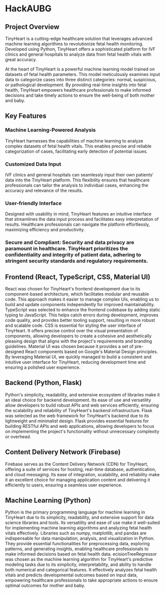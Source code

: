 # HackAUBG
## Project Overview
TinyHeart is a cutting-edge healthcare solution that leverages advanced machine learning algorithms to revolutionize fetal health monitoring. Developed using Python, TinyHeart offers a sophisticated platform for IVF clinics and general hospitals to analyze data from fetal health vitals with great accuracy. 

At the heart of TinyHeart is a powerful machine learning model trained on datasets of fetal health parameters. This model meticulously examines input data to categorize cases into three distinct categories: normal, suspicious, or pathological development. By providing real-time insights into fetal health, TinyHeart empowers healthcare professionals to make informed decisions and take timely actions to ensure the well-being of both mother and baby.

## Key Features
### Machine Learning-Powered Analysis
TinyHeart harnesses the capabilities of machine learning to analyze complex datasets of fetal health vitals. This enables precise and reliable categorization of cases, facilitating early detection of potential issues.

### Customized Data Input
IVF clinics and general hospitals can seamlessly input their own patients' data into the TinyHeart platform. This flexibility ensures that healthcare professionals can tailor the analysis to individual cases, enhancing the accuracy and relevance of the results.

### User-friendly Interface
Designed with usability in mind, TinyHeart features an intuitive interface that streamlines the data input process and facilitates easy interpretation of results. Healthcare professionals can navigate the platform effortlessly, maximizing efficiency and productivity.

### Secure and Compliant: Security and data privacy are paramount in healthcare. TinyHeart prioritizes the confidentiality and integrity of patient data, adhering to stringent security standards and regulatory requirements.

## Frontend (React, TypeScript, CSS, Material UI)
React was chosen for TinyHeart's frontend development due to its component-based architecture, which facilitates modular and reusable code. This approach makes it easier to manage complex UIs, enabling us to build and update components independently for improved maintainability.
TypeScript was selected to enhance the frontend codebase by adding static typing to JavaScript. This helps catch errors during development, improves code quality, and provides better tooling support, resulting in more robust and scalable code.
CSS is essential for styling the user interface of TinyHeart. It offers precise control over the visual presentation of components, allowing developers to create a cohesive and aesthetically pleasing design that aligns with the project's requirements and branding guidelines.
Material UI was chosen because it provides a set of pre-designed React components based on Google's Material Design principles. By leveraging Material UI, we quickly managed to build a consistent and intuitive user interface for TinyHeart, reducing development time and ensuring a polished user experience.

## Backend (Python, Flask)
Python's simplicity, readability, and extensive ecosystem of libraries make it an ideal choice for backend development. Its ease of use and versatility allow developers to build robust APIs and web services efficiently, ensuring the scalability and reliability of TinyHeart's backend infrastructure.
Flask was selected as the web framework for TinyHeart's backend due to its lightweight and minimalist design. Flask provides essential features for building RESTful APIs and web applications, allowing developers to focus on implementing the project's functionality without unnecessary complexity or overhead.

## Content Delivery Network (Firebase)
Firebase serves as the Content Delivery Network (CDN) for TinyHeart, offering a suite of services for hosting, real-time database, authentication, and cloud messaging. Its ease of integration, scalability, and reliability make it an excellent choice for managing application content and delivering it efficiently to users, ensuring a seamless user experience.

## Machine Learning (Python)

Python is the primary programming language for machine learning in TinyHeart due to its simplicity, readability, and extensive support for data science libraries and tools. Its versatility and ease of use make it well-suited for implementing machine learning algorithms and analyzing fetal health vitals effectively.
Libraries such as numpy, matplotlib, and pandas are indispensable for data manipulation, analysis, and visualization in Python. They provide essential functionalities for preprocessing data, exploring patterns, and generating insights, enabling healthcare professionals to make informed decisions based on fetal health data.
ecisionTreeRegressor was chosen as the machine learning algorithm for TinyHeart's predictive modeling tasks due to its simplicity, interpretability, and ability to handle both numerical and categorical features. It effectively analyzes fetal health vitals and predicts developmental outcomes based on input data, empowering healthcare professionals to take appropriate actions to ensure optimal outcomes for mother and baby.
 
## 
